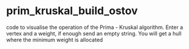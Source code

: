 # prim_kruskal_build_ostov
code to visualise the operation of the Prima - Kruskal algorithm. Enter a vertex and a weight, if enough send an empty string. You will get a hull where the minimum weight is allocated
